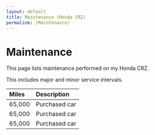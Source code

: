 ```yaml
---
layout: default
title: Maintenance (Honda CRZ)
permalink: /Maintenance/
---
```


# Maintenance 

This page lists maintenance performed on my Honda CRZ.

This includes major and minor service intervals.


| Miles  | Description | 
|:-------|:------------|
| 65,000 | Purchased car | 
| 65,000 | Purchased car | 
| 65,000 | Purchased car | 


